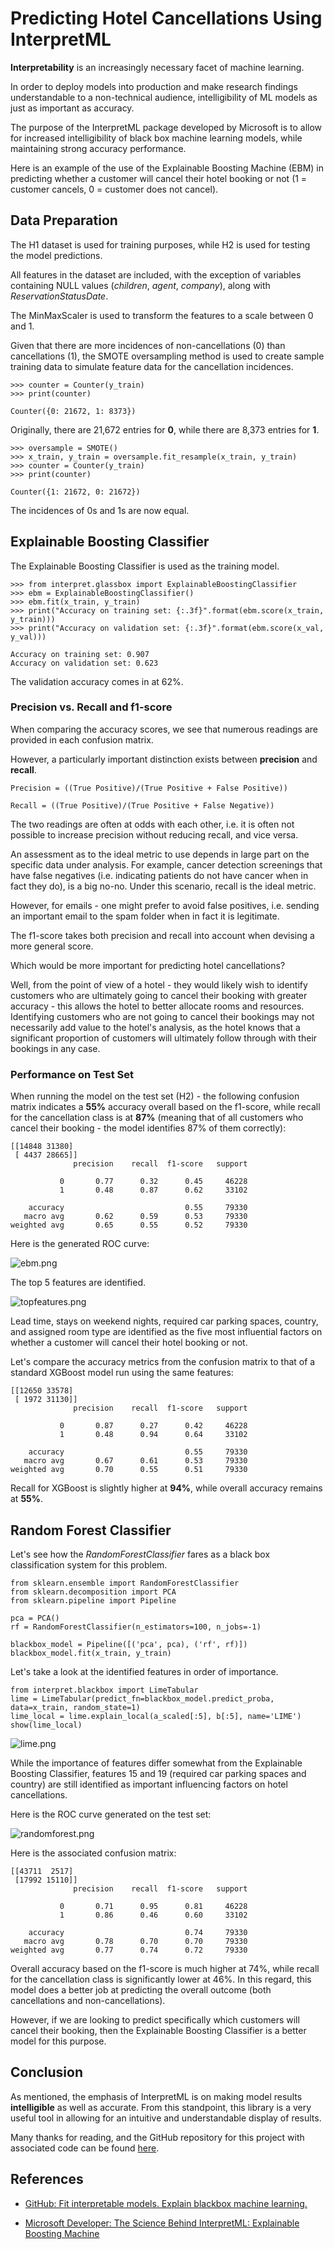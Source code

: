 # Predicting Hotel Cancellations Using InterpretML

**Interpretability** is an increasingly necessary facet of machine learning.

In order to deploy models into production and make research findings understandable to a non-technical audience, intelligibility of ML models as just as important as accuracy.

The purpose of the InterpretML package developed by Microsoft is to allow for increased intelligibility of black box machine learning models, while maintaining strong accuracy performance.

Here is an example of the use of the Explainable Boosting Machine (EBM) in predicting whether a customer will cancel their hotel booking or not (1 = customer cancels, 0 = customer does not cancel).

## Data Preparation

The H1 dataset is used for training purposes, while H2 is used for testing the model predictions.

All features in the dataset are included, with the exception of variables containing NULL values (*children*, *agent*, *company*), along with *ReservationStatusDate*.

The MinMaxScaler is used to transform the features to a scale between 0 and 1.

Given that there are more incidences of non-cancellations (0) than cancellations (1), the SMOTE oversampling method is used to create sample training data to simulate feature data for the cancellation incidences.

```
>>> counter = Counter(y_train)
>>> print(counter)

Counter({0: 21672, 1: 8373})
```

Originally, there are 21,672 entries for **0**, while there are 8,373 entries for **1**.

```
>>> oversample = SMOTE()
>>> x_train, y_train = oversample.fit_resample(x_train, y_train)
>>> counter = Counter(y_train)
>>> print(counter)

Counter({1: 21672, 0: 21672})
```

The incidences of 0s and 1s are now equal.

## Explainable Boosting Classifier

The Explainable Boosting Classifier is used as the training model.

```
>>> from interpret.glassbox import ExplainableBoostingClassifier
>>> ebm = ExplainableBoostingClassifier()
>>> ebm.fit(x_train, y_train)
>>> print("Accuracy on training set: {:.3f}".format(ebm.score(x_train, y_train)))
>>> print("Accuracy on validation set: {:.3f}".format(ebm.score(x_val, y_val)))

Accuracy on training set: 0.907
Accuracy on validation set: 0.623
```

The validation accuracy comes in at 62%.

### Precision vs. Recall and f1-score

When comparing the accuracy scores, we see that numerous readings are provided in each confusion matrix.

However, a particularly important distinction exists between **precision** and **recall**. 

```
Precision = ((True Positive)/(True Positive + False Positive))

Recall = ((True Positive)/(True Positive + False Negative))
```

The two readings are often at odds with each other, i.e. it is often not possible to increase precision without reducing recall, and vice versa.

An assessment as to the ideal metric to use depends in large part on the specific data under analysis. For example, cancer detection screenings that have false negatives (i.e. indicating patients do not have cancer when in fact they do), is a big no-no. Under this scenario, recall is the ideal metric.

However, for emails - one might prefer to avoid false positives, i.e. sending an important email to the spam folder when in fact it is legitimate.

The f1-score takes both precision and recall into account when devising a more general score.

Which would be more important for predicting hotel cancellations?

Well, from the point of view of a hotel - they would likely wish to identify customers who are ultimately going to cancel their booking with greater accuracy - this allows the hotel to better allocate rooms and resources. Identifying customers who are not going to cancel their bookings may not necessarily add value to the hotel's analysis, as the hotel knows that a significant proportion of customers will ultimately follow through with their bookings in any case.

### Performance on Test Set

When running the model on the test set (H2) - the following confusion matrix indicates a **55%** accuracy overall based on the f1-score, while recall for the cancellation class is at **87%** (meaning that of all customers who cancel their booking - the model identifies 87% of them correctly):

```
[[14848 31380]
 [ 4437 28665]]
              precision    recall  f1-score   support

           0       0.77      0.32      0.45     46228
           1       0.48      0.87      0.62     33102

    accuracy                           0.55     79330
   macro avg       0.62      0.59      0.53     79330
weighted avg       0.65      0.55      0.52     79330
```

Here is the generated ROC curve:

![ebm.png](ebm.png)

The top 5 features are identified.

![topfeatures.png](topfeatures.png)

Lead time, stays on weekend nights, required car parking spaces, country, and assigned room type are identified as the five most influential factors on whether a customer will cancel their hotel booking or not.

Let's compare the accuracy metrics from the confusion matrix to that of a standard XGBoost model run using the same features:

```
[[12650 33578]
 [ 1972 31130]]
              precision    recall  f1-score   support

           0       0.87      0.27      0.42     46228
           1       0.48      0.94      0.64     33102

    accuracy                           0.55     79330
   macro avg       0.67      0.61      0.53     79330
weighted avg       0.70      0.55      0.51     79330
```

Recall for XGBoost is slightly higher at **94%**, while overall accuracy remains at **55%**.

## Random Forest Classifier

Let's see how the *RandomForestClassifier* fares as a black box classification system for this problem.

```
from sklearn.ensemble import RandomForestClassifier
from sklearn.decomposition import PCA
from sklearn.pipeline import Pipeline

pca = PCA()
rf = RandomForestClassifier(n_estimators=100, n_jobs=-1)

blackbox_model = Pipeline([('pca', pca), ('rf', rf)])
blackbox_model.fit(x_train, y_train)
```

Let's take a look at the identified features in order of importance.

```
from interpret.blackbox import LimeTabular
lime = LimeTabular(predict_fn=blackbox_model.predict_proba, data=x_train, random_state=1)
lime_local = lime.explain_local(a_scaled[:5], b[:5], name='LIME')
show(lime_local)
```

![lime.png](lime.png)

While the importance of features differ somewhat from the Explainable Boosting Classifier, features 15 and 19 (required car parking spaces and country) are still identified as important influencing factors on hotel cancellations.

Here is the ROC curve generated on the test set:

![randomforest.png](randomforest.png)

Here is the associated confusion matrix:

```
[[43711  2517]
 [17992 15110]]
              precision    recall  f1-score   support

           0       0.71      0.95      0.81     46228
           1       0.86      0.46      0.60     33102

    accuracy                           0.74     79330
   macro avg       0.78      0.70      0.70     79330
weighted avg       0.77      0.74      0.72     79330
```

Overall accuracy based on the f1-score is much higher at 74%, while recall for the cancellation class is significantly lower at 46%. In this regard, this model does a better job at predicting the overall outcome (both cancellations and non-cancellations).

However, if we are looking to predict specifically which customers will cancel their booking, then the Explainable Boosting Classifier is a better model for this purpose.

## Conclusion

As mentioned, the emphasis of InterpretML is on making model results **intelligible** as well as accurate. From this standpoint, this library is a very useful tool in allowing for an intuitive and understandable display of results.

Many thanks for reading, and the GitHub repository for this project with associated code can be found [here](https://github.com/MGCodesandStats/hotel-modelling).

## References

- [GitHub: Fit interpretable models. Explain blackbox machine learning.](https://github.com/interpretml/interpret)

- [Microsoft Developer: The Science Behind InterpretML: Explainable Boosting Machine](https://www.youtube.com/watch?v=MREiHgHgl0k)